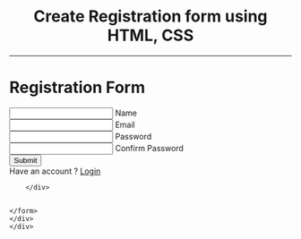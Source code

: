 <h1 align="center">Create Registration form using HTML, CSS</h1>
<hr>
<!DOCTYPE html>
<html lang="en">
<head>
    <meta charset="UTF-8">
    <meta name="viewport" content="width=device-width, initial-scale=1.0">
    <title>Registration form</title>
    <link rel="stylesheet" href="styles.css" />
</head>
<body>
    <div class="container">
        <div class="center">
    <h1>Registration Form</h1>
    <form action="POST" method="">
        <div class="txt_field">
            <input type="text" name="name" required>
            <span></span>
            <label>Name</label>
        </div>
        <div class="txt_field">
            <input type="email" name="email" required>
            <span></span>
            <label>Email</label>
        </div>
        <div class="txt_field">
            <input type="password" name="password" required>
            <span></span>
            <label>Password</label>
        </div>
        <div class="txt_field">
            <input type="password" name="password" required>
            <span></span>
            <label>Confirm Password</label>
        </div>
        <input name="submit" type="submit" vlaue="Sign up">
        <div class="signup-link">
            Have an account ? 
            <a href="#">Login</a>

        </div>
      
         
    </form>
    </div>
    </div>
</body>
</html>